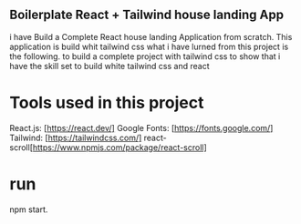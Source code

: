 ## Boilerplate React + Tailwind house landing App

i have Build a Complete React house landing Application from scratch.
This application is build whit tailwind css
what i have lurned from this project is the following.
to build a complete project with tailwind css to show that i have the skill set to build white tailwind css and react


# Tools used in this project

React.js: [https://react.dev/]
Google Fonts: [https://fonts.google.com/]
Tailwind: [https://tailwindcss.com/]
react-scroll[https://www.npmjs.com/package/react-scroll]

# run

npm start.